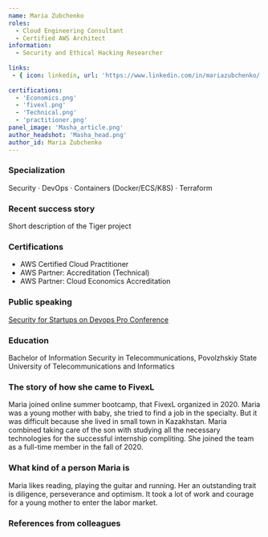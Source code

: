 ```yaml
---
name: Maria Zubchenko
roles:
  - Cloud Engineering Consultant
  - Certified AWS Architect
information:
  - Security and Ethical Hacking Researcher
  
links:
 - { icon: linkedin, url: 'https://www.linkedin.com/in/mariazubchenko/' }
 
certifications:
  - 'Economics.png'
  - 'fivexl.png'
  - 'Technical.png'
  - 'practitioner.png'
panel_image: 'Masha_article.png'
author_headshot: 'Masha_head.png'
author_id: Maria Zubchenko
---
```

### Specialization
Security · DevOps · Containers (Docker/ECS/K8S) · Terraform
### Recent success story
Short description of the Tiger project
### Certifications
* AWS Certified Cloud Practitioner
* AWS Partner: Accreditation (Technical)
* AWS Partner: Cloud Economics Accreditation

### Public speaking
[Security for Startups on Devops Pro Conference](https://www.youtube.com/watch?v=knBumfenPM4&list=PLW754DqmnnYWGrtX5nGTEYTecQyYwLdYN&index=5)
### Education
Bachelor of Information Security in Telecommunications, Povolzhskiy State University of Telecommunications and Informatics
### The story of how she came to FivexL
Maria joined online summer bootcamp, that FivexL organized in 2020.  Maria was a young mother with baby, she tried to find a job  in the specialty. But it was difficult because she lived in small town in Kazakhstan.  Maria combined taking care of the son with studying all the necessary technologies for the successful  internship compliting. She joined the team as a full-time member in  the fall of 2020. 
### What kind of a person Maria is
Maria likes reading, playing the guitar and running. Her an outstanding trait is diligence, perseverance  and optimism. It took a lot of work and courage for a young mother to enter the labor market. 
### References from colleagues
